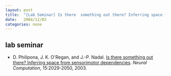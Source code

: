 ```yaml
---
layout: post
title:  "[Lab Seminar] Is there  something out there? Inferring space from sensorimotor dependencies"
date:   2004/12/02
categories: none
---
```



 
 



<h2>lab seminar</h2>
<!-- BEGIN BIBLIOGRAPHY references -->
<!--
    DO NOT MODIFY THIS BIBLIOGRAPHY BY HAND!  IT IS MAINTAINED AUTOMATICALLY!
    YOUR CHANGES WILL BE LOST THE NEXT TIME IT IS UPDATED!
--> 
<!-- Generated by: /home/yschoe/nn/tex/bib2html/bib2html -d references bib2html.aux bib2html.tmp -->
<UL>

<!-- Authors: D Philipona and J K ORegan and J P Nadal -->
<LI><A NAME="philipona:nc03">D</A>.&nbsp;Philipona,
  J.&nbsp;K. O'Regan, and J.-P. Nadal.
<A HREF="http://nivea.psycho.univ-paris5.fr/Philipona/space.pdf">Is there
  something out there? Inferring space from sensorimotor dependencies</A>.
<CITE>Neural Computation</CITE>, 15:2029-2050, 2003.

</LI></UL>

<!-- END BIBLIOGRAPHY references -->


 

